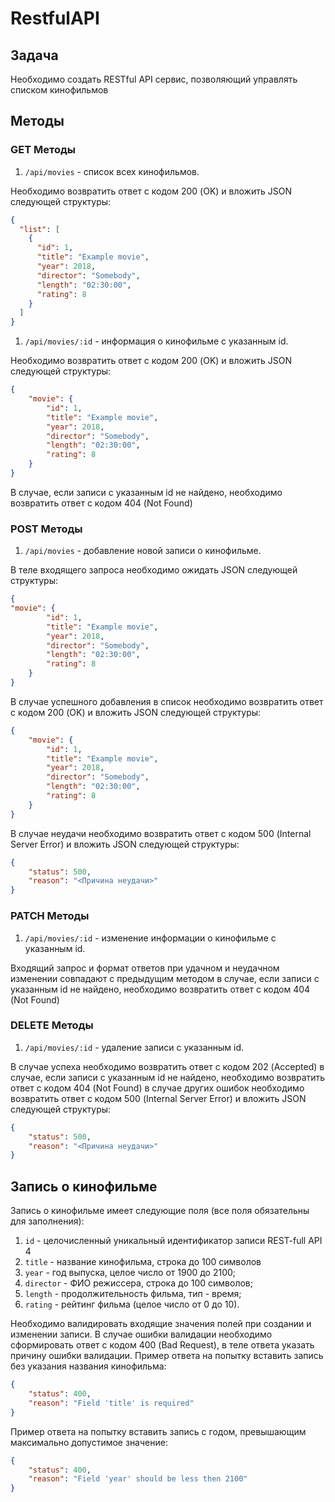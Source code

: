 # RestfulAPI

## Задача

Необходимо создать RESTful API сервис, позволяющий управлять списком
кинофильмов

## Методы

### GET Методы

1. `/api/movies` - список всех кинофильмов.

Необходимо возвратить ответ с кодом 200 (OK) и вложить JSON следующей
структуры:

```json
{
  "list": [
    {
      "id": 1,
      "title": "Example movie",
      "year": 2018,
      "director": "Somebody",
      "length": "02:30:00",
      "rating": 8
    }
  ]
}
```

1. `/api/movies/:id` - информация о кинофильме с указанным id.

Необходимо возвратить ответ с кодом 200 (OK) и вложить JSON следующей
структуры:

```json
{
    "movie": {
        "id": 1,
        "title": "Example movie",
        "year": 2018,
        "director": "Somebody",
        "length": "02:30:00",
        "rating": 8
    }
}
```

В случае, если записи с указанным id не найдено, необходимо возвратить ответ с
кодом 404 (Not Found)

### POST Методы

1. `/api/movies` - добавление новой записи о кинофильме.

В теле входящего запроса необходимо ожидать JSON следующей структуры:

```json
{
"movie": {
        "id": 1,
        "title": "Example movie",
        "year": 2018,
        "director": "Somebody",
        "length": "02:30:00",
        "rating": 8
    }
}
```

В случае успешного добавления в список необходимо возвратить ответ с кодом
200 (OK) и вложить JSON следующей структуры:

```json
{
    "movie": {
        "id": 1,
        "title": "Example movie",
        "year": 2018,
        "director": "Somebody",
        "length": "02:30:00",
        "rating": 8
    }
}
```

В случае неудачи необходимо возвратить ответ с кодом 500 (Internal Server Error) и
вложить JSON следующей структуры:

```json
{
    "status": 500,
    "reason": "<Причина неудачи>"
}
```

### PATCH Методы

1. `/api/movies/:id` - изменение информации о кинофильме с указанным id.

Входящий запрос и формат ответов при удачном и неудачном изменении
совпадают с предыдущим методом
в случае, если записи с указанным id не найдено, необходимо возвратить ответ с
кодом 404 (Not Found)

### DELETE Методы

1. `/api/movies/:id` - удаление записи с указанным id.

В случае успеха необходимо возвратить ответ с кодом 202 (Accepted)
в случае, если записи с указанным id не найдено, необходимо возвратить ответ с
кодом 404 (Not Found)
в случае других ошибок необходимо возвратить ответ с кодом 500 (Internal Server
Error) и вложить JSON следующей структуры:

```json
{
    "status": 500,
    "reason": "<Причина неудачи>"
}
```

## Запись о кинофильме

Запись о кинофильме имеет следующие поля (все поля обязательны для
заполнения):

1. `id` - целочисленный уникальный идентификатор записи
REST-full API 4
2. `title` - название кинофильма, строка до 100 символов
3. `year` - год выпуска, целое число от 1900 до 2100;
4. `director` - ФИО режиссера, строка до 100 символов;
5. `length` - продолжительность фильма, тип - время;
6. `rating` - рейтинг фильма (целое число от 0 до 10).

Необходимо валидировать входящие значения полей при создании и изменении
записи.
В случае ошибки валидации необходимо сформировать ответ с кодом 400 (Bad
Request), в теле ответа указать причину ошибки валидации.
Пример ответа на попытку вставить запись без указания названия кинофильма:

```json
{
    "status": 400,
    "reason": "Field 'title' is required"
}
```

Пример ответа на попытку вставить запись с годом, превышающим максимально
допустимое значение:

```json
{
    "status": 400,
    "reason": "Field 'year' should be less then 2100"
}
```
